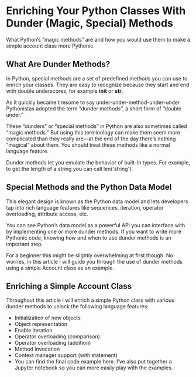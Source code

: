# Enriching Your Python Classes With Dunder (Magic, Special) Methods
 What Python’s “magic methods” are and how you would use them to make a simple account class more Pythonic.

## What Are Dunder Methods?
 In Python, special methods are a set of predefined methods you can use to enrich your classes. They are easy to recognize because they start and end with double underscores, for example __init__ or __str__.

 As it quickly became tiresome to say under-under-method-under-under Pythonistas adopted the term “dunder methods”, a short form of “double under.”

 These “dunders” or “special methods” in Python are also sometimes called “magic methods.” But using this terminology can make them seem more complicated than they really are—at the end of the day there’s nothing “magical” about them. You should treat these methods like a normal language feature.

 Dunder methods let you emulate the behavior of built-in types. For example, to get the length of a string you can call len('string').

## Special Methods and the Python Data Model
 This elegant design is known as the Python data model and lets developers tap into rich language features like sequences, iteration, operator overloading, attribute access, etc.

 You can see Python’s data model as a powerful API you can interface with by implementing one or more dunder methods. If you want to write more Pythonic code, knowing how and when to use dunder methods is an important step.

 For a beginner this might be slightly overwhelming at first though. No worries, in this article I will guide you through the use of dunder methods using a simple Account class as an example.

## Enriching a Simple Account Class
 Throughout this article I will enrich a simple Python class with various dunder methods to unlock the following language features:

 - Initialization of new objects
 - Object representation
 - Enable iteration
 - Operator overloading (comparison)
 - Operator overloading (addition)
 - Method invocation
 - Context manager support (with statement)
 - You can find the final code example here. I’ve also put together a Jupyter notebook so you can more easily play with the examples.